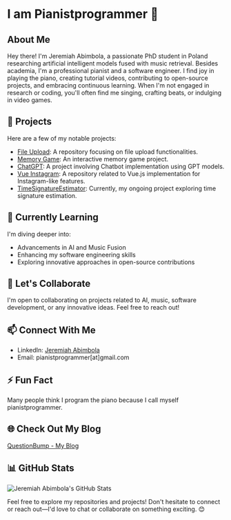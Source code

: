 # I am Pianistprogrammer 👋

## About Me
Hey there! I'm Jeremiah Abimbola, a passionate PhD student in Poland researching artificial intelligent models fused with music retrieval. Besides academia, I'm a professional pianist and a software engineer. I find joy in playing the piano, creating tutorial videos, contributing to open-source projects, and embracing continuous learning. When I'm not engaged in research or coding, you'll often find me singing, crafting beats, or indulging in video games.

## 🔭 Projects
Here are a few of my notable projects:
- [File Upload](https://github.com/pianistprogrammer/file-upload): A repository focusing on file upload functionalities.
- [Memory Game](https://github.com/pianistprogrammer/memory-game): An interactive memory game project.
- [ChatGPT](https://github.com/pianistprogrammer/chatgpt): A project involving Chatbot implementation using GPT models.
- [Vue Instagram](https://github.com/pianistprogrammer/vue-instagram): A repository related to Vue.js implementation for Instagram-like features.
- [TimeSignatureEstimator](https://github.com/pianistprogrammer/TimeSignatureEstimator): Currently, my ongoing project exploring time signature estimation.

## 🌱 Currently Learning
I'm diving deeper into:
- Advancements in AI and Music Fusion
- Enhancing my software engineering skills
- Exploring innovative approaches in open-source contributions

## 👯 Let's Collaborate
I'm open to collaborating on projects related to AI, music, software development, or any innovative ideas. Feel free to reach out!

## 📫 Connect With Me
- LinkedIn: [Jeremiah Abimbola](https://www.linkedin.com/in/jeremiahabimbola)
- Email: pianistprogrammer[at]gmail.com

## ⚡ Fun Fact
Many people think I program the piano because I call myself pianistprogrammer.

## 🌐 Check Out My Blog
[QuestionBump - My Blog](https://questionbump.com)

## 📊 GitHub Stats
![Jeremiah Abimbola's GitHub Stats](https://github-readme-stats.vercel.app/api?username=pianistprogrammer&show_icons=true&theme=radical)

Feel free to explore my repositories and projects! Don't hesitate to connect or reach out—I'd love to chat or collaborate on something exciting. 😊
